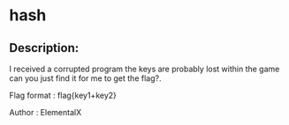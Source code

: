 
# hash
## Description:
I  received a corrupted program the keys are probably lost within the game can you just find it for me to get the flag?. 

Flag format : flag{key1+key2}


Author : ElementalX

